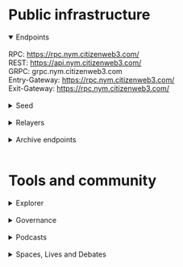 # Public infrastructure 

<details open>
  <summary>Endpoints</summary>
  <br>
  RPC: <a href="https://rpc.nym.citizenweb3.com/">https://rpc.nym.citizenweb3.com/</a><br>
  REST: <a href="https://api.nym.citizenweb3.com/">https://api.nym.citizenweb3.com/</a><br>
  GRPC: <span title="GRPC" class="text-nowrap text-base text-primary hover:font-semibold cursor-pointer" text="grpc.nym.citizenweb3.com">grpc.nym.citizenweb3.com</span><br>
  Entry-Gateway: <a href="https://nym-entry.citizenweb3.com/">https://rpc.nym.citizenweb3.com/</a><br>
  Exit-Gateway: <a href="https://nym-exit.citizenweb3.com/">https://rpc.nym.citizenweb3.com/</a>
</details>
<br>
<details>
  <summary>Seed</summary>
853895754a25d5a09617f304fc1b43e1645c9fa1@78.46.79.242:19056
</details>
<br>
<details>
  <summary>Relayers</summary>
  Nym <-> Namada<br>
  <a href="https://nym.explorers.guru/account/n1fl92605jdx79tu0hcynzy0fxmvrjaehv7j0ms5">Our wallet on Namada relayer</a>
</details>
<br>
<details>
  <summary>Archive endpoints</summary>
  RPC: <br>
  API: <br>
  GRPC: <br>
</details>
<br>

# Tools and community

<details>
  <summary>Explorer</summary>
  <a href="https://validatorinfo.com/networks">Validator Info</a><br>
</details>
<br>
<details>
  <summary>Governance</summary>
  <a href="https://nym.explorers.guru/proposals">Voting History</a><br>
</details>
<br>
<details>
  <summary>Podcasts</summary>
  <a href="https://www.citizenweb3.com/jaya">Privacy, Drone Strikes and Systemic Corruption with Jaya Klara Brekke</a><br>
</details>
<br>
<details>
  <summary>Spaces, Lives and Debates</summary>
  <a href="https://www.youtube.com/watch?v=n4ZvhwsCfNg&list=PLem9m7LMmHUcefEY7vDBB_Wl_X08OnHWO&index=22">Interchain debates: Privacy</a><br>
</details>